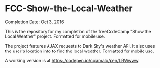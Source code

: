 # FCC-Show-the-Local-Weather
Completion Date: Oct 3, 2016

This is the repository for my completion of the freeCodeCamp "Show the Local Weather" project. Formatted for mobile use.

The project features AJAX requests to Dark Sky's weather API. It also uses the user's location info to find the local weather. Formatted for mobile use. 

A working version is at https://codepen.io/cojamalo/pen/LRWwww.


